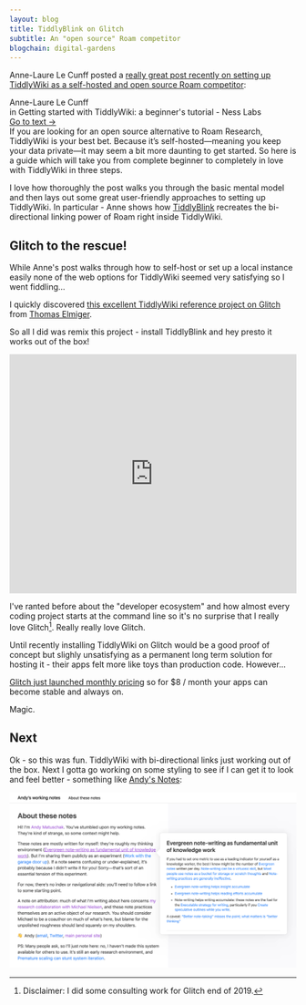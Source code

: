 ```yaml
---
layout: blog
title: TiddlyBlink on Glitch
subtitle: An "open source" Roam competitor
blogchain: digital-gardens
---
```


Anne-Laure Le Cunff posted a [really great post recently on setting up TiddlyWiki as a self-hosted and open source Roam competitor](https://nesslabs.com/tiddlywiki-beginner-tutorial):

<link rel="stylesheet" href="https://files-lovat-six.now.sh/quote.css" type="text/css">
<div class="portal-container">
<div class="portal-head">
<div class="portal-metadata">
<div class="portal-title">
<div class="portal-author">Anne-Laure Le Cunff</div>
<div class="title-wrapper"> in <span class="portal-text-title">Getting started with TiddlyWiki: a beginner's tutorial - Ness Labs</span></div>
</div>              
</div>
<div class="portal-backlink"><a target="_blank" href="https://nesslabs.com/tiddlywiki-beginner-tutorial" class="portal-arrow">Go to text <span class="right-arrow">→</span></a></div>
</div>
<div id="portal-parent" class="portal-parent">
<div class="portal-content">If you are looking for an open source alternative to Roam Research, TiddlyWiki is your best bet. Because it’s self-hosted—meaning you keep your data private—it may seem a bit more daunting to get started. So here is a guide which will take you from complete beginner to completely in love with TiddlyWiki in three steps.</div>       
</div>    
</div>

I love how thoroughly the post walks you through the basic mental model and then lays out some great user-friendly approaches to setting up TiddlyWiki. In particular - Anne shows how [TiddlyBlink](https://giffmex.org/gifts/tiddlyblink.html) recreates the bi-directional linking power of Roam right inside TiddlyWiki.

## Glitch to the rescue!

While Anne's post walks through how to self-host or set up a local instance easily none of the web options for TiddlyWiki seemed very satisfying so I went fiddling...

I quickly discovered [this excellent TiddlyWiki reference project on Glitch](https://glitch.com/~nota-bene) from [Thomas Elmiger](https://thomas-elmiger.ch/).

So all I did was remix this project - install TiddlyBlink and hey presto it works out of the box!

<!-- Copy and Paste Me -->
<div class="glitch-embed-wrap" style="height: 420px; width: 100%;">
  <iframe
    src="https://glitch.com/embed/#!/embed/tiddlyblink?path=README.md&previewSize=0&sidebarCollapsed=true"
    title="tiddlyblink on Glitch"
    allow="geolocation; microphone; camera; midi; vr; encrypted-media"
    style="height: 100%; width: 100%; padding-bottom:20px; border: 0;">
  </iframe>
</div>

I've ranted before about the "developer ecosystem" and how almost every coding project starts at the command line so it's no surprise that I really love Glitch[^disclaimer]. Really really love Glitch.

[^disclaimer]: Disclaimer: I did some consulting work for Glitch end of 2019. 

Until recently installing TiddlyWiki on Glitch would be a good proof of concept but slighly unsatisfying as a permanent long term solution for hosting it - their apps felt more like toys than production code. However...

[Glitch just launched monthly pricing](https://glitch.com/pricing) so for $8 / month your apps can become stable and always on.

Magic.

## Next

Ok - so this was fun. TiddlyWiki with bi-directional links just working out of the box. Next I gotta go working on some styling to see if I can get it to look and feel better - something like [Andy's Notes](https://notes.andymatuschak.org/About_these_notes):

![](/images/andy-notes.png)